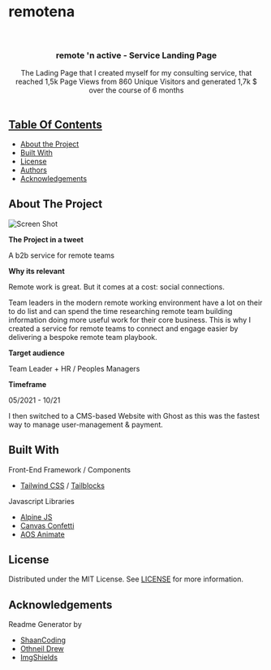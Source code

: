 # remotena
<br/>
<p align="center">
  <h3 align="center">remote 'n active - Service Landing Page</h3>

  <p align="center">
    The Lading Page that I created myself for my consulting service, that reached 1,5k Page Views from 860 Unique Visitors and generated 1,7k $ over the course of 6 months
    <br/>
    <br/>
    <a href="https://github.com/futurefounder/remotena>View Demo</a>
  
  </p>
</p>

![License](https://img.shields.io/github/license/futurefounder/ReadME-Generator) 

## Table Of Contents

* [About the Project](#about-the-project)
* [Built With](#built-with)
* [License](#license)
* [Authors](#authors)
* [Acknowledgements](#acknowledgements)

## About The Project

![Screen Shot](images/screenshot.png)

**The Project in a tweet**

A b2b service for remote teams

**Why its relevant**

Remote work is great. But it comes at a cost: social connections.

Team leaders in the modern remote working environment have a lot on their to do list and can spend the time researching remote team building information doing more useful work for their core business. This is why I created a service for remote teams to connect and engage easier by delivering a bespoke remote team playbook.

**Target audience**

Team Leader + HR / Peoples Managers

**Timeframe**

05/2021 - 10/21 

I then switched to a CMS-based Website with Ghost as this was the fastest way to manage user-management & payment.

## Built With

Front-End Framework / Components
* [Tailwind CSS](http://tailwindcss.com/) / [Tailblocks](https://github.com/mertJF/tailblocks) 

Javascript Libraries
* [Alpine JS](https://alpinejs.dev/) 
* [Canvas Confetti](https://github.com/catdad/canvas-confetti)
* [AOS Animate](https://github.com/michalsnik/aos)


## License

Distributed under the MIT License. See [LICENSE](https://github.com/futurefounder/ReadME-Generator/blob/main/LICENSE.md) for more information.


## Acknowledgements
             
Readme Generator by
             
* [ShaanCoding](https://github.com/ShaanCoding/)
* [Othneil Drew](https://github.com/othneildrew/Best-README-Template)
* [ImgShields](https://shields.io/)
